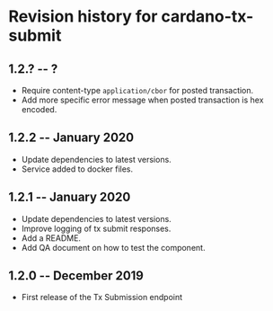 # Revision history for cardano-tx-submit

## 1.2.? -- ?

* Require content-type `application/cbor` for posted transaction.
* Add more specific error message when posted transaction is hex encoded.

## 1.2.2 -- January 2020

* Update dependencies to latest versions.
* Service added to docker files.

## 1.2.1 -- January 2020

* Update dependencies to latest versions.
* Improve logging of tx submit responses.
* Add a README.
* Add QA document on how to test the component.

## 1.2.0 -- December 2019

* First release of the Tx Submission endpoint
